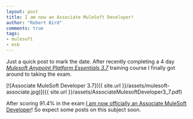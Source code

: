 ```yaml
--- 
layout: post
title: I am now an Associate MuleSoft Developer!
author: "Robert Bird"
comments: true
tags:
- mulesoft
- esb
---
```


Just a quick post to mark the date. After recently completing a 4 day _[Mulesoft Anypoint Platform Essentials 3.7](https://training.mulesoft.com/instructor-led-training/anypoint-platform-essentials-37)_ training course I finally got around to taking the exam. 

[![Associate MuleSoft Developer 3.7]({{ site.url }}/assets/mulesoft-associate.jpg)]({{ site.url }}/assets/AssociateMulesoftDeveloper3_7.pdf)

After scoring 91.4% in the exam [I am now officially an Associate MuleSoft Developer](AssociateMulesoftDeveloper3_7.pdf)! So expect some posts on this subject soon. 


